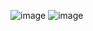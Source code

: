 
![image](https://user-images.githubusercontent.com/77621446/112934675-ee717900-912a-11eb-827e-f568d3757db0.png)
![image](https://user-images.githubusercontent.com/77621446/112934734-14971900-912b-11eb-97da-b150d0f5fa90.png)
